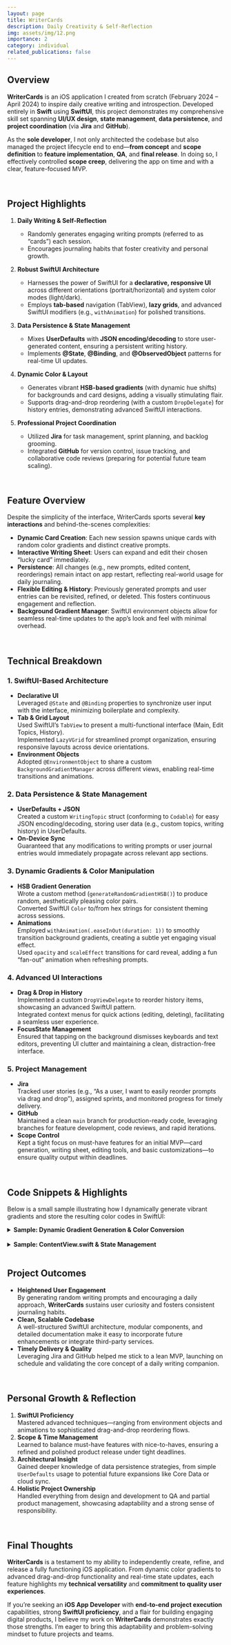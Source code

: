 ```yaml
---
layout: page
title: WriterCards
description: Daily Creativity & Self-Reflection
img: assets/img/12.png
importance: 2
category: individual
related_publications: false
---
```


## Overview

**WriterCards** is an iOS application I created from scratch (February 2024 – April 2024) to inspire daily creative writing and introspection. Developed entirely in **Swift** using **SwiftUI**, this project demonstrates my comprehensive skill set spanning **UI/UX design**, **state management**, **data persistence**, and **project coordination** (via **Jira** and **GitHub**).

As the **sole developer**, I not only architected the codebase but also managed the project lifecycle end to end—**from concept** and **scope definition** to **feature implementation**, **QA**, and **final release**. In doing so, I effectively controlled **scope creep**, delivering the app on time and with a clear, feature-focused MVP.

<br>

## Project Highlights

1. **Daily Writing & Self-Reflection**

   - Randomly generates engaging writing prompts (referred to as “cards”) each session.
   - Encourages journaling habits that foster creativity and personal growth.

2. **Robust SwiftUI Architecture**

   - Harnesses the power of SwiftUI for a **declarative, responsive UI** across different orientations (portrait/horizontal) and system color modes (light/dark).
   - Employs **tab-based** navigation (TabView), **lazy grids**, and advanced SwiftUI modifiers (e.g., `withAnimation`) for polished transitions.

3. **Data Persistence & State Management**

   - Mixes **UserDefaults** with **JSON encoding/decoding** to store user-generated content, ensuring a persistent writing history.
   - Implements **@State**, **@Binding**, and **@ObservedObject** patterns for real-time UI updates.

4. **Dynamic Color & Layout**

   - Generates vibrant **HSB-based gradients** (with dynamic hue shifts) for backgrounds and card designs, adding a visually stimulating flair.
   - Supports drag-and-drop reordering (with a custom `DropDelegate`) for history entries, demonstrating advanced SwiftUI interactions.

5. **Professional Project Coordination**
   - Utilized **Jira** for task management, sprint planning, and backlog grooming.
   - Integrated **GitHub** for version control, issue tracking, and collaborative code reviews (preparing for potential future team scaling).

<br>

## Feature Overview

Despite the simplicity of the interface, WriterCards sports several **key interactions** and behind-the-scenes complexities:

- **Dynamic Card Creation**: Each new session spawns unique cards with random color gradients and distinct creative prompts.
- **Interactive Writing Sheet**: Users can expand and edit their chosen “lucky card” immediately.
- **Persistence**: All changes (e.g., new prompts, edited content, reorderings) remain intact on app restart, reflecting real-world usage for daily journaling.
- **Flexible Editing & History**: Previously generated prompts and user entries can be revisited, refined, or deleted. This fosters continuous engagement and reflection.
- **Background Gradient Manager**: SwiftUI environment objects allow for seamless real-time updates to the app’s look and feel with minimal overhead.

<br>

## Technical Breakdown

### 1. SwiftUI-Based Architecture

- **Declarative UI**  
  Leveraged `@State` and `@Binding` properties to synchronize user input with the interface, minimizing boilerplate and complexity.
- **Tab & Grid Layout**  
  Used SwiftUI’s `TabView` to present a multi-functional interface (Main, Edit Topics, History).  
  Implemented `LazyVGrid` for streamlined prompt organization, ensuring responsive layouts across device orientations.
- **Environment Objects**  
  Adopted `@EnvironmentObject` to share a custom `BackgroundGradientManager` across different views, enabling real-time transitions and animations.

### 2. Data Persistence & State Management

- **UserDefaults + JSON**  
  Created a custom `WritingTopic` struct (conforming to `Codable`) for easy JSON encoding/decoding, storing user data (e.g., custom topics, writing history) in UserDefaults.
- **On-Device Sync**  
  Guaranteed that any modifications to writing prompts or user journal entries would immediately propagate across relevant app sections.

### 3. Dynamic Gradients & Color Manipulation

- **HSB Gradient Generation**  
  Wrote a custom method (`generateRandomGradientHSB()`) to produce random, aesthetically pleasing color pairs.  
  Converted SwiftUI `Color` to/from hex strings for consistent theming across sessions.
- **Animations**  
  Employed `withAnimation(.easeInOut(duration: 1))` to smoothly transition background gradients, creating a subtle yet engaging visual effect.  
  Used `opacity` and `scaleEffect` transitions for card reveal, adding a fun “fan-out” animation when refreshing prompts.

### 4. Advanced UI Interactions

- **Drag & Drop in History**  
  Implemented a custom `DropViewDelegate` to reorder history items, showcasing an advanced SwiftUI pattern.  
  Integrated context menus for quick actions (editing, deleting), facilitating a seamless user experience.
- **FocusState Management**  
  Ensured that tapping on the background dismisses keyboards and text editors, preventing UI clutter and maintaining a clean, distraction-free interface.

### 5. Project Management

- **Jira**  
  Tracked user stories (e.g., “As a user, I want to easily reorder prompts via drag and drop”), assigned sprints, and monitored progress for timely delivery.
- **GitHub**  
  Maintained a clean `main` branch for production-ready code, leveraging branches for feature development, code reviews, and rapid iterations.
- **Scope Control**  
  Kept a tight focus on must-have features for an initial MVP—card generation, writing sheet, editing tools, and basic customizations—to ensure quality output within deadlines.

<br>

## Code Snippets & Highlights

Below is a small sample illustrating how I dynamically generate vibrant gradients and store the resulting color codes in SwiftUI:

<details>
<summary><strong>Sample: Dynamic Gradient Generation & Color Conversion</strong></summary>

{% highlight swift %}
static func generateRandomGradientHSB() -> [String] {
let hue1 = Double.random(in: 0...360)
var hue2 = (hue1 + Double.random(in: 50...110))
.truncatingRemainder(dividingBy: 360)
if hue2 < 0 { hue2 += 360 }

    let saturation = Double.random(in: 0.2...1.0)
    let brightness = Double.random(in: 0.7...0.75)

    let color1 = Color(hue: hue1 / 360,
                       saturation: saturation,
                       brightness: brightness)
    let color2 = Color(hue: hue2 / 360,
                       saturation: saturation,
                       brightness: brightness)

    // Convert color objects to hex strings for consistent rendering
    return [color1.toHex(), color2.toHex()]

}
{% endhighlight %}

Why it’s clever:

- Utilizes **HSB** (Hue, Saturation, Brightness) logic to create more visually appealing gradients than purely random RGB generation.
- Ensures that the second hue diverges from the first for clearly distinct color pairs, preventing monotony.
</details>

<br>

<details>
<summary><strong>Sample: ContentView.swift & State Management</strong></summary>

{% highlight swift %}
struct ContentView: View {
@State private var topics: [WritingTopic]
= load("topics")
@State private var dailyTopics: [WritingTopic]
= load("dailyTopics")
@State private var historyTopics: [WritingTopic]
= load("historyTopics")

    @State private var selectedTab: Int = 1
    @StateObject private var backgroundManager
        = BackgroundGradientManager()

    var body: some View {
        TabView(selection: $selectedTab) {
            EditTopicsView(topics: $topics,
                           dailyTopics: $dailyTopics)
                .tag(0)
                .tabItem { Text("Edit") }

            MainContentView(topics: $topics,
                            historyTopics: $historyTopics,
                            dailyTopics: $dailyTopics)
                .tag(1)
                .tabItem { Text("Main") }

            HistoryView(historyTopics: $historyTopics,
                        topics: $topics,
                        dailyTopics: $dailyTopics,
                        showSheet: .constant(false))
                .tag(2)
                .tabItem { Text("History") }
        }
        .tabViewStyle(.page(indexDisplayMode: .never))
        .background(
            backgroundManager.backgroundGradient
                .edgesIgnoringSafeArea(.all)
        )
        .environmentObject(backgroundManager)
    }

}
{% endhighlight %}

Key takeaways:

- **@State** & **@StateObject** for maintaining reactive UI updates and global states (e.g., dynamic backgrounds).
- **TabView** with `.page` style for seamless navigation among the “Edit,” “Main,” and “History” views.
</details>

<br>

## Project Outcomes

- **Heightened User Engagement**  
  By generating random writing prompts and encouraging a daily approach, **WriterCards** sustains user curiosity and fosters consistent journaling habits.
- **Clean, Scalable Codebase**  
  A well-structured SwiftUI architecture, modular components, and detailed documentation make it easy to incorporate future enhancements or integrate third-party services.
- **Timely Delivery & Quality**  
  Leveraging Jira and GitHub helped me stick to a lean MVP, launching on schedule and validating the core concept of a daily writing companion.

<br>

## Personal Growth & Reflection

1. **SwiftUI Proficiency**  
   Mastered advanced techniques—ranging from environment objects and animations to sophisticated drag-and-drop reordering flows.
2. **Scope & Time Management**  
   Learned to balance must-have features with nice-to-haves, ensuring a refined and polished product release under tight deadlines.
3. **Architectural Insight**  
   Gained deeper knowledge of data persistence strategies, from simple `UserDefaults` usage to potential future expansions like Core Data or cloud sync.
4. **Holistic Project Ownership**  
   Handled everything from design and development to QA and partial product management, showcasing adaptability and a strong sense of responsibility.

<br>

## Final Thoughts

**WriterCards** is a testament to my ability to independently create, refine, and release a fully functioning iOS application. From dynamic color gradients to advanced drag-and-drop functionality and real-time state updates, each feature highlights my **technical versatility** and **commitment to quality user experiences**.

If you’re seeking an **iOS App Developer** with **end-to-end project execution** capabilities, strong **SwiftUI proficiency**, and a flair for building engaging digital products, I believe my work on **WriterCards** demonstrates exactly those strengths. I’m eager to bring this adaptability and problem-solving mindset to future projects and teams.

<br>
